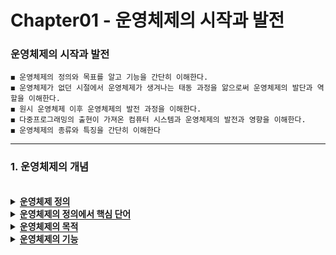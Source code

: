 # Chapter01 - 운영체제의 시작과 발전

### 운영체제의 시작과 발전

```
◼ 운영체제의 정의와 목표를 알고 기능을 간단히 이해한다.
◼ 운영체제가 없던 시절에서 운영체제가 생겨나는 태동 과정을 앎으로써 운영체제의 발단과 역할을 이해한다. 
◼ 원시 운영체제 이후 운영체제의 발전 과정을 이해한다.
◼ 다중프로그래밍의 출현이 가져온 컴퓨터 시스템과 운영체제의 발전과 영향을 이해한다.
◼ 운영체제의 종류와 특징을 간단히 이해한다
```
 <hr>

### 1. 운영체제의 개념
<br>

<details>
  <summary><span style="border-bottom:0.05em solid"><strong>운영체제 정의</strong></span></summary>
    <ul>
     <li>컴퓨터 사용자와 컴퓨터 하드웨어 사이에서 중계 역할을 하면서, 프로그램의 실행을 관리하고 제어하는 시스템 소프트웨어</li> 
     <li>컴퓨터가 켜질 때 처음으로 적재되어 나머지 모든 프로그램의 실행을 제어하고 사용자의 요청을 처리해주는 소프트웨어</li>
     <li>컴퓨터의 자원을 독점적으로 관리하는 특별한 소프트웨어</li>
    </ul>
</details>

<details>
  <summary><span style="border-bottom:0.05em solid"><strong>운영체제의 정의에서 핵심 단어</strong></span></summary>
    <ol>
     <li>운영체제는 컴퓨터의 모든 자원(resource) 관리</li> 
     <ul>
      <li>하드웨어 자원 - CPU, 캐시, 메모리, 키보드, 마우스, 디스플레이, 하드디스크, 프린터 등</li> 
      <li>소프트웨어 자원 - 응용프로그램</li>
      <li>데이터 자원 - 파일, 데이터베이스 등</li>
     </ul>
     <li>운영체제는 자원에 대한 독점(exclusive) 권한 소유</li>
     <ul>
      <li>자원에 대한 모든 관리 권한은 운영체제에게 만 있음</li> 
     </ul>
     <li>운영체제는 관리자(supervisor)</li>
     <ul>
      <li>실행중인 프로그램 관리, 메모리 관리, 파일과 디스크 장치 관리, 입출력 장치 관리, 사용자 계정 등 관리 등</li> 
     </ul>
     <li>운영체제는 소프트웨어(softwarer)</li>
     <ul>
      <li>커널(kernel)이라고 불리는 핵심 코드와 UI를 비롯한 도구 프로그램들(tool/utility) 및 장치를 제어하는 디바이스 드라이버들로 구성</li> 
     </ul>
  </ol>
</details>

<details>
  <summary><span style="border-bottom:0.05em solid"><strong>운영체제의 목적</strong></span></summary>
    <ul>
     <li>사용자에게 컴퓨터 사용의 편리성 제공</li> 
     <li>컴퓨터가 켜질 때 처음으로 적재되어 나머지 모든 프로그램의 실행을 제어하고 사용자의 요청을 처리해주는 소프트웨어</li>
     <li>컴퓨터의 자원 관리 효율성</li>
    </ul>
</details>

<details>
  <summary><span style="border-bottom:0.05em solid"><strong>운영체제의 기능</strong></span></summary>
    <ol>
     <li><span style="color.red"><li>프로세스 관리</span>(process management)</li> 
     <li><span style="color.red">메모리 관리</span>(memory management)</li>
     <li><span style="color.red">파일 시스템 관리</span>(file system management)</li>
     <li><span style="color.red">장치 관리</span>(device management)</li>
     <li>네트워크 관리</li> 
     <li>보안 관리</li>
     <li>기타 관리</li>
    </ol>
 <img src="https://user-images.githubusercontent.com/36596037/226588714-5577e30b-9b4f-48a6-9e2b-b7c02bc4e864.png">
</details>
